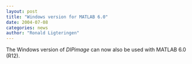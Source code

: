 ```yaml
---
layout: post
title: "Windows version for MATLAB 6.0"
date: 2004-07-08
categories: news
author: "Ronald Ligteringen"
---
```


The Windows version of *DIPimage* can now also be used with MATLAB 6.0 (R12).
